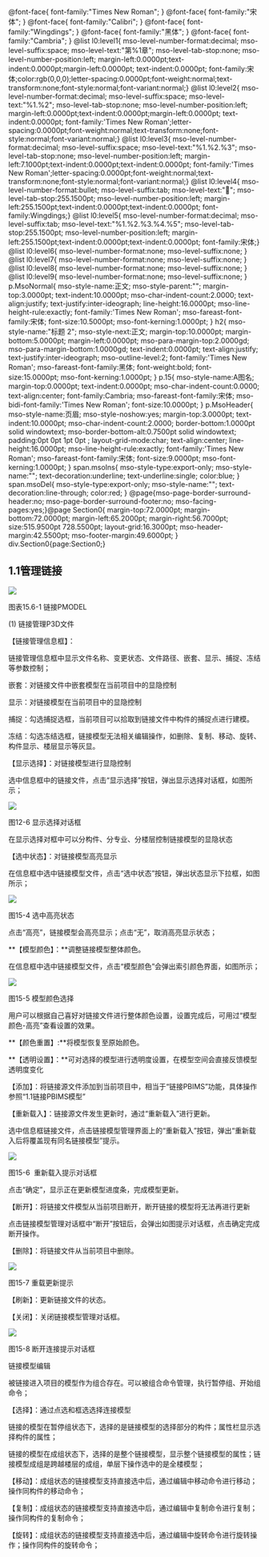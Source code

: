  @font-face{ font-family:"Times New Roman"; } @font-face{ font-family:"宋体"; } @font-face{ font-family:"Calibri"; } @font-face{ font-family:"Wingdings"; } @font-face{ font-family:"黑体"; } @font-face{ font-family:"Cambria"; } @list l0:level1{ mso-level-number-format:decimal; mso-level-suffix:space; mso-level-text:"第%1章"; mso-level-tab-stop:none; mso-level-number-position:left; margin-left:0.0000pt;text-indent:0.0000pt;margin-left:0.0000pt; text-indent:0.0000pt; font-family:宋体;color:rgb(0,0,0);letter-spacing:0.0000pt;font-weight:normal;text-transform:none;font-style:normal;font-variant:normal;} @list l0:level2{ mso-level-number-format:decimal; mso-level-suffix:space; mso-level-text:"%1.%2"; mso-level-tab-stop:none; mso-level-number-position:left; margin-left:0.0000pt;text-indent:0.0000pt;margin-left:0.0000pt; text-indent:0.0000pt; font-family:'Times New Roman';letter-spacing:0.0000pt;font-weight:normal;text-transform:none;font-style:normal;font-variant:normal;} @list l0:level3{ mso-level-number-format:decimal; mso-level-suffix:space; mso-level-text:"%1.%2.%3"; mso-level-tab-stop:none; mso-level-number-position:left; margin-left:7.1000pt;text-indent:0.0000pt;text-indent:0.0000pt; font-family:'Times New Roman';letter-spacing:0.0000pt;font-weight:normal;text-transform:none;font-style:normal;font-variant:normal;} @list l0:level4{ mso-level-number-format:bullet; mso-level-suffix:tab; mso-level-text:""; mso-level-tab-stop:255.1500pt; mso-level-number-position:left; margin-left:255.1500pt;text-indent:0.0000pt;text-indent:0.0000pt; font-family:Wingdings;} @list l0:level5{ mso-level-number-format:decimal; mso-level-suffix:tab; mso-level-text:"%1.%2.%3.%4.%5"; mso-level-tab-stop:255.1500pt; mso-level-number-position:left; margin-left:255.1500pt;text-indent:0.0000pt;text-indent:0.0000pt; font-family:宋体;} @list l0:level6{ mso-level-number-format:none; mso-level-suffix:none; } @list l0:level7{ mso-level-number-format:none; mso-level-suffix:none; } @list l0:level8{ mso-level-number-format:none; mso-level-suffix:none; } @list l0:level9{ mso-level-number-format:none; mso-level-suffix:none; } p.MsoNormal{ mso-style-name:正文; mso-style-parent:""; margin-top:3.0000pt; text-indent:10.0000pt; mso-char-indent-count:2.0000; text-align:justify; text-justify:inter-ideograph; line-height:16.0000pt; mso-line-height-rule:exactly; font-family:'Times New Roman'; mso-fareast-font-family:宋体; font-size:10.5000pt; mso-font-kerning:1.0000pt; } h2{ mso-style-name:"标题 2"; mso-style-next:正文; margin-top:10.0000pt; margin-bottom:5.0000pt; margin-left:0.0000pt; mso-para-margin-top:2.0000gd; mso-para-margin-bottom:1.0000gd; text-indent:0.0000pt; text-align:justify; text-justify:inter-ideograph; mso-outline-level:2; font-family:'Times New Roman'; mso-fareast-font-family:黑体; font-weight:bold; font-size:15.0000pt; mso-font-kerning:1.0000pt; } p.15{ mso-style-name:A图名; margin-top:0.0000pt; text-indent:0.0000pt; mso-char-indent-count:0.0000; text-align:center; font-family:Cambria; mso-fareast-font-family:宋体; mso-bidi-font-family:'Times New Roman'; font-size:10.0000pt; } p.MsoHeader{ mso-style-name:页眉; mso-style-noshow:yes; margin-top:3.0000pt; text-indent:10.0000pt; mso-char-indent-count:2.0000; border-bottom:1.0000pt solid windowtext; mso-border-bottom-alt:0.7500pt solid windowtext; padding:0pt 0pt 1pt 0pt ; layout-grid-mode:char; text-align:center; line-height:16.0000pt; mso-line-height-rule:exactly; font-family:'Times New Roman'; mso-fareast-font-family:宋体; font-size:9.0000pt; mso-font-kerning:1.0000pt; } span.msoIns{ mso-style-type:export-only; mso-style-name:""; text-decoration:underline; text-underline:single; color:blue; } span.msoDel{ mso-style-type:export-only; mso-style-name:""; text-decoration:line-through; color:red; } @page{mso-page-border-surround-header:no; mso-page-border-surround-footer:no; mso-facing-pages:yes;}@page Section0{ margin-top:72.0000pt; margin-bottom:72.0000pt; margin-left:65.2000pt; margin-right:56.7000pt; size:515.9500pt 728.5500pt; layout-grid:16.3000pt; mso-header-margin:42.5500pt; mso-footer-margin:49.6000pt; } div.Section0{page:Section0;}

## 1.1**管理链接**

![](file:///C:\Users\pkpm\AppData\Local\Temp\ksohtml8136\wps209.jpg)

图表15.6-1 链接PMODEL

(1) 链接管理P3D文件

【链接管理信息框】：

链接管理信息框中显示文件名称、变更状态、文件路径、嵌套、显示、捕捉、冻结等参数控制；

嵌套：对链接文件中嵌套模型在当前项目中的显隐控制

显示：对链接模型在当前项目中的显隐控制

捕捉：勾选捕捉选框，当前项目可以拾取到链接文件中构件的捕捉点进行建模。

冻结：勾选冻结选框，链接模型无法相关编辑操作，如删除、复制、移动、旋转、构件显示、楼层显示等灰显。

【显示选择】：对链接模型进行显隐控制

选中信息框中的链接文件，点击“显示选择”按钮，弹出显示选择对话框，如图所示；

![](file:///C:\Users\pkpm\AppData\Local\Temp\ksohtml8136\wps210.jpg)

图12-6 显示选择对话框

在显示选择对框中可以分构件、分专业、分楼层控制链接模型的显隐状态

【选中状态】：对链接模型高亮显示

在信息框中选中链接模型文件，点击“选中状态”按钮，弹出状态显示下拉框，如图所示；

![](file:///C:\Users\pkpm\AppData\Local\Temp\ksohtml8136\wps211.jpg)

图15\-4 选中高亮状态

点击“高亮”，链接模型会高亮显示；点击“无”，取消高亮显示状态；

**【模型颜色】：**调整链接模型整体颜色。

在信息框中选中链接模型文件，点击“模型颜色”会弹出索引颜色界面，如图所示；

![](file:///C:\Users\pkpm\AppData\Local\Temp\ksohtml8136\wps212.jpg)

图15\-5 模型颜色选择

用户可以根据自己喜好对链接文件进行整体颜色设置，设置完成后，可用过“模型颜色\-高亮”查看设置的效果。

**【颜色重置】:**将模型恢复至原始颜色。

**【透明设置】：**可对选择的模型进行透明度设置，在模型空间会直接反馈模型透明度变化

【添加】：将链接源文件添加到当前项目中，相当于“链接PBIMS”功能，具体操作参照“1.1链接PBIMS模型”

【重新载入】：链接源文件发生更新时，通过“重新载入”进行更新。

选中信息框链接文件，点击链接模型管理界面上的“重新载入”按钮，弹出“重新载入后将覆盖现有同名链接模型”提示。

![](file:///C:\Users\pkpm\AppData\Local\Temp\ksohtml8136\wps213.jpg)

图15\-6  重新载入提示对话框

点击“确定”，显示正在更新模型进度条，完成模型更新。

【断开】：将链接文件模型从当前项目断开，断开链接的模型将无法再进行更新

点击链接模型管理对话框中“断开”按钮后，会弹出如图提示对话框，点击确定完成断开操作。

【删除】：将链接文件从当前项目中删除。

![](file:///C:\Users\pkpm\AppData\Local\Temp\ksohtml8136\wps214.jpg)

图15\-7 重载更新提示

【刷新】：更新链接文件的状态。

【关闭】：关闭链接模型管理对话框。

![](file:///C:\Users\pkpm\AppData\Local\Temp\ksohtml8136\wps215.jpg)

图15\-8 断开连接提示对话框

链接模型编辑

被链接进入项目的模型作为组合存在。可以被组合命令管理，执行暂停组、开始组命令；

【选择】：通过点选和框选选择连接模型

链接的模型在暂停组状态下，选择的是链接模型的选择部分的构件；属性栏显示选择构件的属性；

链接的模型在成组状态下，选择的是整个链接模型，显示整个链接模型的属性；链接模型成组是跨越楼层的成组，单层下操作选中的是全楼模型；

【移动】：成组状态的链接模型支持直接选中后，通过编辑中移动命令进行移动；操作同构件的移动命令；

【复制】：成组状态的链接模型支持直接选中后，通过编辑中复制命令进行复制；操作同构件的复制命令；

【旋转】：成组状态的链接模型支持直接选中后，通过编辑中旋转命令进行旋转操作；操作同构件的旋转命令；